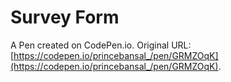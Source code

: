 # Survey Form

A Pen created on CodePen.io. Original URL: [https://codepen.io/princebansal_/pen/GRMZOqK](https://codepen.io/princebansal_/pen/GRMZOqK).


